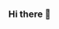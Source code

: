 ### Hi there 👋

<!--
**MVDHaeze/MVDHaeze** is a ✨ _special_ ✨ repository because its `README.md` (this file) appears on your GitHub profile.
I am a self-educated developer who enjoyed discovering and trying new things
In June 2017, I graduated from business school in my home city, Brussels. I started working in financial services as business analyst and later product owner on digital transformation projects. After 3 years, I quit to move for a new challenge in Shenzhen, China - but the coronavirus got me first! 
With my plan upside down, I tried to focus on what I enjoy and started my path to become full stack developer without really knwoing what will come out of it. Since then, I tried to gather as much experience through personal projects and helping others on theirs own projects. 


Here are some ideas to get you started:

- 🔭 I’m currently working on ...
- 🌱 I’m currently learning ...
- 👯 I’m looking to collaborate on ...
- 🤔 I’m looking for help with ...
- 💬 Ask me about ...
- 📫 How to reach me: ...
- 😄 Pronouns: ...
- ⚡ Fun fact: ...

What I was doing (and still do):
- Design: Illustrator / Adobe XD 


- Web Dev: 
- Data : Python 
- Infra: Firebase / GCP
- 
What i do my leisure time:

What I am learning:
-->
